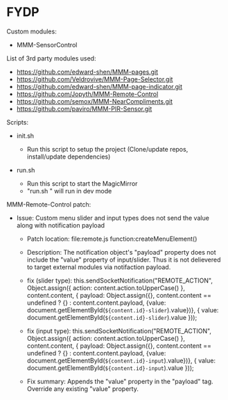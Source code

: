 # FYDP

Custom modules:
- MMM-SensorControl

List of 3rd party modules used:
- https://github.com/edward-shen/MMM-pages.git
- https://github.com/Veldrovive/MMM-Page-Selector.git
- https://github.com/edward-shen/MMM-page-indicator.git
- https://github.com/Jopyth/MMM-Remote-Control
- https://github.com/semox/MMM-NearCompliments.git
- https://github.com/paviro/MMM-PIR-Sensor.git


Scripts:
- init.sh
  - Run this script to setup the project (Clone/update repos, install/update dependencies)

- run.sh
  - Run this script to start the MagicMirror
  - "run.sh <dev>" will run in dev mode

MMM-Remote-Control patch:
- Issue: Custom menu slider and input types does not send the value along with notification payload
  - Patch location: file:remote.js function:createMenuElement()
  - Description: The notification object's "payload" property does not include the "value" property of input/slider. Thus it is not delievered to target external modules via notifaction payload.
  - fix (slider type): this.sendSocketNotification("REMOTE_ACTION", Object.assign({ action: content.action.toUpperCase() }, content.content, 
                    { payload: Object.assign({}, content.content == undefined ? {} : content.content.payload, {value: document.getElementById(`${content.id}-slider`).value})},
                    { value: document.getElementById(`${content.id}-slider`).value }));

  - fix (input type): this.sendSocketNotification("REMOTE_ACTION", Object.assign({ action: content.action.toUpperCase() }, content.content, 
                    { payload: Object.assign({}, content.content == undefined ? {} : content.content.payload, {value: document.getElementById(`${content.id}-input`).value})},
                    { value: document.getElementById(`${content.id}-input`).value }));
  - Fix summary: Appends the "value" property in the "payload" tag. Override any existing "value" property.